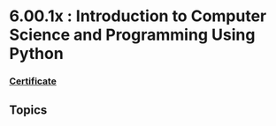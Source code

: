 # 6.00.1x : Introduction to Computer Science and Programming Using Python

### [Certificate](https://courses.edx.org/certificates/15956df7497a4455825b60a6126267c6)

## Topics
```
```


